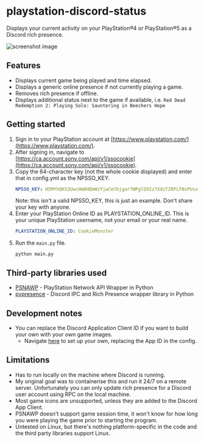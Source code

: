 # playstation-discord-status

Displays your current activity on your PlayStation®4 or PlayStation®5 as a Discord rich presence.

![screenshot image](https://raw.githubusercontent.com/voidel/playstation-discord-status/main/screenshots/screenshot_01.png)

## Features

* Displays current game being played and time elapsed.
* Displays a generic online presence if not currently playing a game.
* Removes rich presence if offline.
* Displays additional status next to the game if available, i.e. `Red Dead Redemption 2: Playing Solo: Sauntering in Beechers Hope`

## Getting started

1. Sign in to your PlayStation account at [https://www.playstation.com/](https://www.playstation.com/).
2. After signing in, navigate
   to [https://ca.account.sony.com/api/v1/ssocookie](https://ca.account.sony.com/api/v1/ssocookie).
3. Copy the 64-character key (not the whole cookie displayed) and enter that in config.yml as the NPSSO_KEY.
    ```yaml
    NPSSO_KEY: H5MYhQKS3UwcHm6HQmWzYjwCm7bjgarfWPglQ9Zz7XdzTZ0FLFNsPUvxOnRPRlab
    ```
   Note: this isn't a valid NPSSO_KEY, this is just an example. Don't share your key with anyone.
4. Enter your PlayStation Online ID as PLAYSTATION_ONLINE_ID. This is your unique PlayStation username, not your email
   or your real name.
   ```yaml
   PLAYSTATION_ONLINE_ID: CookieMonster
   ```
5. Run the `main.py` file.
   ```commandline
   python main.py
   ```

## Third-party libraries used

* [PSNAWP](https://github.com/isFakeAccount/psnawp) - PlayStation Network API Wrapper in Python
* [pypresence](https://github.com/qwertyquerty/pypresence) - Discord IPC and Rich Presence wrapper library in Python

## Development notes

* You can replace the Discord Application Client ID if you want to build your own with your own game images.
    * Navigate [here](https://discord.com/developers/applications) to set up your own, replacing the App ID in the
      config.

## Limitations

* Has to run locally on the machine where Discord is running.
* My original goal was to containerise this and run it 24/7 on a remote server. Unfortunately you can only update rich
  presence for a Discord user account using RPC on the local machine.
* Most game icons are unsupported, unless they are added to the Discord App Client.
* PSNAWP doesn't support game session time, it won't know for how long you were playing the game prior to starting the
  program.
* Untested on Linux, but there's nothing platform-specific in the code and the third party libraries support Linux.
